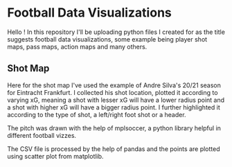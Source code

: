 # Football Data Visualizations
Hello ! In this repository I'll be uploading python files I created for as the title suggests football data visualizations, some example being player shot maps, pass maps, action maps and many others.

## Shot Map 
Here for the shot map I've used the example of Andre Silva's 20/21 season for Eintracht Frankfurt. I collected his shot location, plotted it according to varying xG, meaning a shot with lesser xG will have a lower radius point and a shot with higher xG will have a bigger radius point. I further highlighted it according to the type of shot, a left/right foot shot or a header. 

The pitch was drawn with the help of mplsoccer, a python library helpful in different football vizzes.

The CSV file is processed by the help of pandas and the points are plotted using scatter plot from matplotlib.
